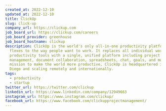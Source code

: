 ```yaml
---
created_at: 2022-12-10
updated_at: 2022-12-10
title: ClickUp
slug: click-up
company_url: https://clickup.com
job_board_url: https://clickup.com/careers
job_board_provider: greenhouse
job_board_hostname: clickup
description: ClickUp is the world's only all-in-one productivity platform that
  flexes to the way people want to work. It replaces all individual workplace
  productivity tools with a single, unified platform including project
  management, document collaboration, spreadsheets, chat, goals, and more. On a
  mission to make the world more productive, ClickUp is headquartered in San
  Diego and scaling remotely and internationally.
tags:
  - productivity
  - startup
twitter_url: https://twitter.com/clickup
linkedin_url: https://www.linkedin.com/company/12949663
instagram_url: https://www.instagram.com/clickup/
facebook_url: https://www.facebook.com/clickupprojectmanagement/
---
```

